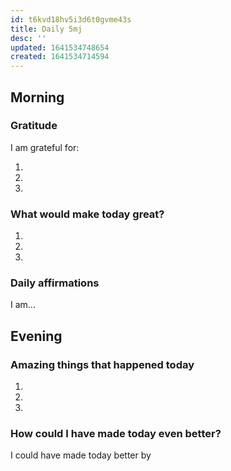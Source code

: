 ```yaml
---
id: t6kvd18hv5i3d6t0gvme43s
title: Daily 5mj
desc: ''
updated: 1641534748654
created: 1641534714594
---
```


## Morning

<!-- Fill out this section after waking up -->

### Gratitude

I am grateful for:

1.
2.
3.

### What would make today great?

1.
2.
3.

### Daily affirmations

I am...

## Evening

<!-- Fill out this section before going to sleep, reflecting on your day -->

### Amazing things that happened today

1.
2.
3.

### How could I have made today even better?

I could have made today better by
